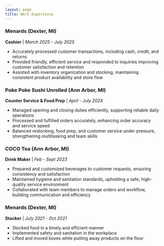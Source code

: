 ```yaml
---
layout: page
title: Work Experience
---
```


### Menards (Dexter, MI)
**Cashier** | *March 2025 - July 2025*  
- Accurately processed customer transactions, including cash, credit, and returns
- Provided friendly, efficient service and responded to inquiries improving customer satisfaction and retention
- Assisted with inventory organization and stocking, maintaining consistent product availability and store flow

### Poke Poke Sushi Unrolled (Ann Arbor, MI)
**Counter Service & Food Prep** | *April - July 2024*  
- Managed opening and closing duties efficiently, supporting reliable daily operations
- Processed and fulfilled orders accurately, enhancing order accuracy and service speed
- Balanced restocking, food prep, and customer service under pressure, strengthening multitasking and team skills

### COCO Tea (Ann Arbor, MI)
**Drink Maker** | *Feb - Sept 2023*  
- Prepared and customized beverages to customer requests, ensuring consistency and satisfaction
- Maintained hygiene and sanitation standards, upholding a safe, high-quality service environment
- Collaborated with team members to manage orders and workflow, building communication and efficiency

### Menards (Dexter, MI)
**Stocker** | *July 2021 - Oct 2021*  
- Stocked food in a timely and efficient manner
- Implemented safety and sanitation in the workplace
- Lifted and moved boxes while putting away products on the floor
